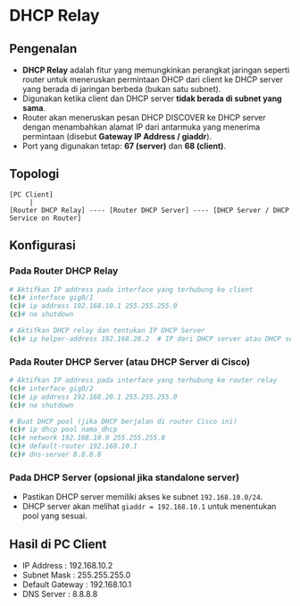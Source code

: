 # DHCP Relay

## Pengenalan

* **DHCP Relay** adalah fitur yang memungkinkan perangkat jaringan seperti router untuk meneruskan permintaan DHCP dari client ke DHCP server yang berada di jaringan berbeda (bukan satu subnet).
* Digunakan ketika client dan DHCP server **tidak berada di subnet yang sama**.
* Router akan meneruskan pesan DHCP DISCOVER ke DHCP server dengan menambahkan alamat IP dari antarmuka yang menerima permintaan (disebut **Gateway IP Address / giaddr**).
* Port yang digunakan tetap: **67 (server)** dan **68 (client)**.

## Topologi

```
[PC Client]
     |
[Router DHCP Relay] ---- [Router DHCP Server] ---- [DHCP Server / DHCP Service on Router]
```

## Konfigurasi

### Pada Router DHCP Relay

```bash
# Aktifkan IP address pada interface yang terhubung ke client
(c)# interface gig0/1
(c)# ip address 192.168.10.1 255.255.255.0
(c)# no shutdown

# Aktifkan DHCP relay dan tentukan IP DHCP Server
(c)# ip helper-address 192.168.20.2  # IP dari DHCP server atau DHCP service di router
```

### Pada Router DHCP Server (atau DHCP Server di Cisco)

```bash
# Aktifkan IP address pada interface yang terhubung ke router relay
(c)# interface gig0/2
(c)# ip address 192.168.20.1 255.255.255.0
(c)# no shutdown

# Buat DHCP pool (jika DHCP berjalan di router Cisco ini)
(c)# ip dhcp pool nama_dhcp
(c)# network 192.168.10.0 255.255.255.0
(c)# default-router 192.168.10.1
(c)# dns-server 8.8.8.8
```

### Pada DHCP Server (opsional jika standalone server)

* Pastikan DHCP server memiliki akses ke subnet `192.168.10.0/24`.
* DHCP server akan melihat `giaddr = 192.168.10.1` untuk menentukan pool yang sesuai.

## Hasil di PC Client

* IP Address : 192.168.10.2
* Subnet Mask : 255.255.255.0
* Default Gateway : 192.168.10.1
* DNS Server : 8.8.8.8